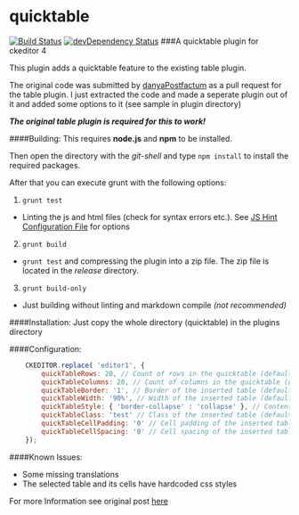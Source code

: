 quicktable
==========
[![Build Status](https://travis-ci.org/ufdada/quicktable.svg?branch=master)](https://travis-ci.org/ufdada/quicktable)
[![devDependency Status](https://david-dm.org/ufdada/quicktable/dev-status.svg)](https://david-dm.org/ufdada/quicktable#info=devDependencies)
###A quicktable plugin for ckeditor 4

This plugin adds a quicktable feature to the existing table plugin.

The original code was submitted by [danyaPostfactum](https://github.com/danyaPostfactum) as a pull request for the table plugin. 
I just extracted the code and made a seperate plugin out of it and added some options to it (see sample in plugin directory)

__*The original table plugin is required for this to work!*__

####Building:
This requires **node.js** and **npm** to be installed.

Then open the directory with the *git-shell* and type `npm install` to install the required packages.

After that you can execute grunt with the following options:

1. `grunt test`<br>
 - Linting the js and html files (check for syntax errors etc.). See [JS Hint Configuration File](https://raw.githubusercontent.com/ufdada/quicktable/master/.jshintrc) for options
2. `grunt build`
 - `grunt test` and compressing the plugin into a zip file. The zip file is located in the *release* directory.
3. `grunt build-only`
 - Just building without linting and markdown compile *(not recommended)*

####Installation:
Just copy the whole directory (quicktable) in the plugins directory

####Configuration:

```javascript
	CKEDITOR.replace( 'editor1', {
		quickTableRows: 20, // Count of rows in the quicktable (default: 8)
		quickTableColumns: 20, // Count of columns in the quicktable (default: 10)
		quickTableBorder: '1', // Border of the inserted table (default: '1')
		quickTableWidth: '90%', // Width of the inserted table (default: '500px')
		quickTableStyle: { 'border-collapse' : 'collapse' }, // Content of the style-attribute of the inserted table (default: null)
		quickTableClass: 'test' // Class of the inserted table (default: '')
		quickTableCellPadding: '0' // Cell padding of the inserted table (default: '1')
		quickTableCellSpacing: '0' // Cell spacing of the inserted table (default: '1')
	});
```

####Known Issues:
- Some missing translations
- The selected table and its cells have hardcoded css styles

For more Information see original post [here](https://github.com/ckeditor/ckeditor-dev/pull/92)
